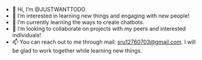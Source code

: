 - 👋 Hi, I’m @JUSTWANTTODO
- 👀 I’m interested in learning new things and engaging with new people!
- 🌱 I’m currently learning the ways to create chatbots.
- 💞️ I’m looking to collaborate on projects with my peers and interested individuals!
- 📫 You can reach out to me through mail: sru12760703@gmail.com. I will be glad to work together while learning new things.

<!---
JUSTWANTTODO/JUSTWANTTODO is a ✨ special ✨ repository because its `README.md` (this file) appears on your GitHub profile.
You can click the Preview link to take a look at your changes.
--->
